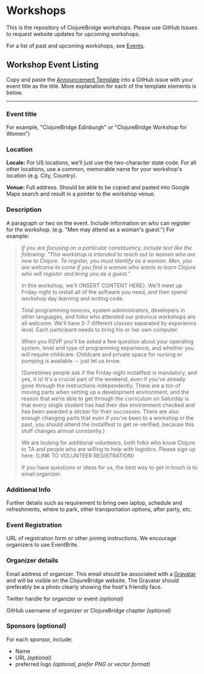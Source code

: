 # Workshops

This is the repository of ClojureBridge workshops. Please use GitHub
Issues to request website updates for upcoming workshops.

For a list of past and upcoming workshops, see [Events](events.md).

## Workshop Event Listing

Copy and paste the [Announcement Template](announcement-template.md)
into a GitHub issue with your event title as the title. More explanation
for each of the template elements is below.

---

### Event title

For example, "ClojureBridge Edinburgh" or "ClojureBridge Workshop for
Women")

### Location

**Locale:** For US locations, we'll just use the two-character state
code.  For all other locations, use a common, memorable name for your
workshop's location (e.g. City, Country).

**Venue:** Full address. Should be able to be copied and pasted into
Google Maps search and result in a pointer to the workshop venue.

### Description

A paragraph or two on the event. Include information on who can register
for the workshop. (e.g. "Men may attend as a woman's guest.") For
example:

> *If you are focusing on a particular constituency, include text like the
> following: "This workshop is intended to reach out to women who are new
> to Clojure. To register, you must identify as a woman. Men, you are
> welcome to come if you find a woman who wants to learn Clojure who will
> register and bring you as a guest."*
>
> In this workshop, we'll {INSERT CONTENT HERE}. We'll meet up Friday
> night to install all of the software you need, and then spend workshop
> day learning and writing code.
>
> Total programming novices, system administrators, developers in other
> languages, and folks who attended our previous workshops are all
> welcome. We'll have 5-7 different classes separated by experience level.
> Each participant needs to bring his or her own computer.
>
> When you RSVP you'll be asked a few question about your operating
> system, level and type of programming experience, and whether you will
> require childcare. Childcare and private space for nursing or pumping is
> available -- just let us know.
>
> (Sometimes people ask if the Friday night installfest is mandatory, and
> yes, it is! It's a crucial part of the weekend, even if you’ve already
> gone through the instructions independently. There are a ton of moving
> parts when setting up a development environment, and the reason that
> we’re able to get through the curriculum on Saturday is that every
> single student has had their dev environment checked and has been
> awarded a sticker for their successes. There are also enough changing
> parts that even if you’ve been to a workshop in the past, you should
> attend the Installfest to get re-verified, because this stuff changes
> almost constantly.)
>
> We are looking for additional volunteers, both folks who know Clojure to
> TA and people who are willing to help with logistics. Please sign up
> here: {LINK TO VOLUNTEER REGISTRATION}
>
> If you have questions or ideas for us, the best way to get in touch is
> to email organizer.

### Additional Info

Further details such as requirement to bring own laptop, schedule and
refreshments, where to park, other transportation options, after party,
etc.

### Event Registration

URL of registration form or other joining instructions. We encourage
organizers to use EventBrite.

### Organizer details

Email address of organizer. This email should be associated with a
[Gravatar](https://gravatar.com/) and will be visible on the
ClojureBridge website. The Gravatar should preferably be a photo clearly
showing the host's friendly face.

Twitter handle for organizer or event *(optional)*

GitHub username of organizer or ClojureBridge chapter *(optional)*

### Sponsors (optional)

For each sponsor, include:

- Name
- URL *(optional)*
- preferred logo *(optional, prefer PNG or vector format)*
